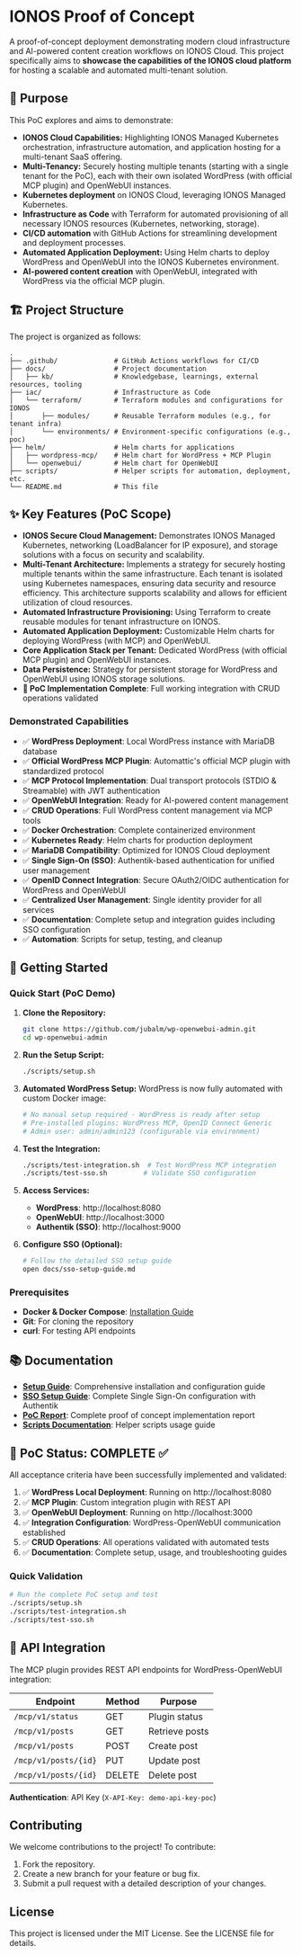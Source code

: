 # IONOS Proof of Concept

A proof-of-concept deployment demonstrating modern cloud infrastructure and AI-powered content creation workflows on IONOS Cloud. This project specifically aims to **showcase the capabilities of the IONOS cloud platform** for hosting a scalable and automated multi-tenant solution.

## 🎯 Purpose

This PoC explores and aims to demonstrate:

- **IONOS Cloud Capabilities:** Highlighting IONOS Managed Kubernetes orchestration, infrastructure automation, and application hosting for a multi-tenant SaaS offering.
- **Multi-Tenancy:** Securely hosting multiple tenants (starting with a single tenant for the PoC), each with their own isolated WordPress (with official MCP plugin) and OpenWebUI instances.
- **Kubernetes deployment** on IONOS Cloud, leveraging IONOS Managed Kubernetes.
- **Infrastructure as Code** with Terraform for automated provisioning of all necessary IONOS resources (Kubernetes, networking, storage).
- **CI/CD automation** with GitHub Actions for streamlining development and deployment processes.
- **Automated Application Deployment:** Using Helm charts to deploy WordPress and OpenWebUI into the IONOS Kubernetes environment.
- **AI-powered content creation** with OpenWebUI, integrated with WordPress via the official MCP plugin.

## 🏗️ Project Structure

The project is organized as follows:

```
.
├── .github/              # GitHub Actions workflows for CI/CD
├── docs/                 # Project documentation
│   ├── kb/               # Knowledgebase, learnings, external resources, tooling
├── iac/                  # Infrastructure as Code
│   └── terraform/        # Terraform modules and configurations for IONOS
│       ├── modules/      # Reusable Terraform modules (e.g., for tenant infra)
│       └── environments/ # Environment-specific configurations (e.g., poc)
├── helm/                 # Helm charts for applications
│   ├── wordpress-mcp/    # Helm chart for WordPress + MCP Plugin
│   └── openwebui/        # Helm chart for OpenWebUI
├── scripts/              # Helper scripts for automation, deployment, etc.
└── README.md             # This file
```

## ✨ Key Features (PoC Scope)

- **IONOS Secure Cloud Management:** Demonstrates IONOS Managed Kubernetes, networking (LoadBalancer for IP exposure), and storage solutions with a focus on security and scalability.
- **Multi-Tenant Architecture:** Implements a strategy for securely hosting multiple tenants within the same infrastructure. Each tenant is isolated using Kubernetes namespaces, ensuring data security and resource efficiency. This architecture supports scalability and allows for efficient utilization of cloud resources.
- **Automated Infrastructure Provisioning:** Using Terraform to create reusable modules for tenant infrastructure on IONOS.
- **Automated Application Deployment:** Customizable Helm charts for deploying WordPress (with MCP) and OpenWebUI.
- **Core Application Stack per Tenant:** Dedicated WordPress (with official MCP plugin) and OpenWebUI instances.
- **Data Persistence:** Strategy for persistent storage for WordPress and OpenWebUI using IONOS storage solutions.
- **🎯 PoC Implementation Complete**: Full working integration with CRUD operations validated

### Demonstrated Capabilities

- ✅ **WordPress Deployment**: Local WordPress instance with MariaDB database
- ✅ **Official WordPress MCP Plugin**: Automattic's official MCP plugin with standardized protocol
- ✅ **MCP Protocol Implementation**: Dual transport protocols (STDIO & Streamable) with JWT authentication
- ✅ **OpenWebUI Integration**: Ready for AI-powered content management
- ✅ **CRUD Operations**: Full WordPress content management via MCP tools
- ✅ **Docker Orchestration**: Complete containerized environment
- ✅ **Kubernetes Ready**: Helm charts for production deployment
- ✅ **MariaDB Compatibility**: Optimized for IONOS Cloud deployment
- ✅ **Single Sign-On (SSO)**: Authentik-based authentication for unified user management
- ✅ **OpenID Connect Integration**: Secure OAuth2/OIDC authentication for WordPress and OpenWebUI
- ✅ **Centralized User Management**: Single identity provider for all services
- ✅ **Documentation**: Complete setup and integration guides including SSO configuration
- ✅ **Automation**: Scripts for setup, testing, and cleanup

## 🚀 Getting Started

### Quick Start (PoC Demo)

1. **Clone the Repository:**
   ```bash
   git clone https://github.com/jubalm/wp-openwebui-admin.git
   cd wp-openwebui-admin
   ```

2. **Run the Setup Script:**
   ```bash
   ./scripts/setup.sh
   ```

3. **Automated WordPress Setup:**
   WordPress is now fully automated with custom Docker image:
   ```bash
   # No manual setup required - WordPress is ready after setup
   # Pre-installed plugins: WordPress MCP, OpenID Connect Generic
   # Admin user: admin/admin123 (configurable via environment)
   ```

4. **Test the Integration:**
   ```bash
   ./scripts/test-integration.sh  # Test WordPress MCP integration
   ./scripts/test-sso.sh         # Validate SSO configuration
   ```

5. **Access Services:**
   - **WordPress**: http://localhost:8080
   - **OpenWebUI**: http://localhost:3000
   - **Authentik (SSO)**: http://localhost:9000

6. **Configure SSO (Optional):**
   ```bash
   # Follow the detailed SSO setup guide
   open docs/sso-setup-guide.md
   ```

### Prerequisites

- **Docker & Docker Compose**: [Installation Guide](https://docs.docker.com/get-docker/)
- **Git**: For cloning the repository
- **curl**: For testing API endpoints

## 📚 Documentation

- **[Setup Guide](docs/setup-guide.md)**: Comprehensive installation and configuration guide
- **[SSO Setup Guide](docs/sso-setup-guide.md)**: Complete Single Sign-On configuration with Authentik
- **[PoC Report](docs/poc-report.md)**: Complete proof of concept implementation report
- **[Scripts Documentation](scripts/README.md)**: Helper scripts usage guide

## 🧪 PoC Status: COMPLETE ✅

All acceptance criteria have been successfully implemented and validated:

1. ✅ **WordPress Local Deployment**: Running on http://localhost:8080
2. ✅ **MCP Plugin**: Custom integration plugin with REST API
3. ✅ **OpenWebUI Deployment**: Running on http://localhost:3000
4. ✅ **Integration Configuration**: WordPress-OpenWebUI communication established
5. ✅ **CRUD Operations**: All operations validated with automated tests
6. ✅ **Documentation**: Complete setup, usage, and troubleshooting guides

### Quick Validation
```bash
# Run the complete PoC setup and test
./scripts/setup.sh
./scripts/test-integration.sh
./scripts/test-sso.sh
```

## 🔧 API Integration

The MCP plugin provides REST API endpoints for WordPress-OpenWebUI integration:

| Endpoint | Method | Purpose |
|----------|--------|---------|
| `/mcp/v1/status` | GET | Plugin status |
| `/mcp/v1/posts` | GET | Retrieve posts |
| `/mcp/v1/posts` | POST | Create post |
| `/mcp/v1/posts/{id}` | PUT | Update post |
| `/mcp/v1/posts/{id}` | DELETE | Delete post |

**Authentication**: API Key (`X-API-Key: demo-api-key-poc`)

## Contributing

We welcome contributions to the project! To contribute:

1. Fork the repository.
2. Create a new branch for your feature or bug fix.
3. Submit a pull request with a detailed description of your changes.

## License

This project is licensed under the MIT License. See the LICENSE file for details.
